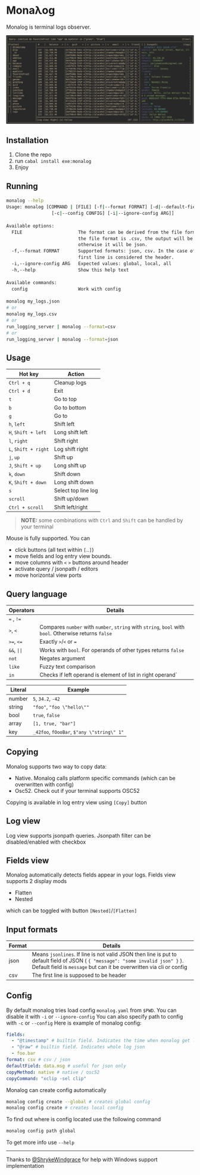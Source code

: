 # Monaλog

Monalog is terminal logs observer.

![Demo](./screenshot.jpg)

## Installation
  1. Clone the repo
  2. run `cabal install exe:monalog`
  3. Enjoy

## Running 
```bash
monalog --help
Usage: monalog [COMMAND | [FILE] [-f|--format FORMAT] [-d|--default-field FIELD]
                 [-c|--config CONFIG] [-i|--ignore-config ARG]]

Available options:
  FILE                     The format can be derived from the file format. If
                           the file format is .csv, the output will be csv,
                           otherwise it will be json.
  -f,--format FORMAT       Supported formats: json, csv. In the case of csv, the
                           first line is considered the header.
  -i,--ignore-config ARG   Expected values: global, local, all
  -h,--help                Show this help text

Available commands:
  config                   Work with config

monalog my_logs.json
# or 
monalog my_logs.csv
# or
run_logging_server | monalog --format=csv 
# or
run_logging_server | monalog --format=json 
```
## Usage
| Hot key              | Action              |
| -------------------- | ------------------- |
| `Ctrl + q`           | Cleanup logs        |
| `Ctrl + d`           | Exit                |
| `t`                  | Go to top           |
| `b`                  | Go to bottom        |
| `g`                  | Go to               |
| `h`, `left`          | Shift left          |
| `H`, `Shift + left`  | Long shift left     |
| `l`, `right`         | Shift right         |
| `L`, `Shift + right` | Log shift right     |
| `j`, `up`            | Shift up            |
| `J`, `Shift + up`    | Long shift up       |
| `k`, `down`          | Shift down          |
| `K`, `Shift + down`  | Long shift down     |
| `s`                  | Select top line log |
| `scroll`             | Shift up/down       |
| `Ctrl + scroll`      | Shift left/right    |

> **NOTE:** some combinations with `Ctrl` and `Shift` can be handled by your terminal

Mouse is fully supported. You can 
  * click buttons (all text within `[`..`]`)
  * move fields and log entry view bounds.
  * move columns with `<` `>` buttons around header
  * activate query / jsonpath / editors
  * move horizontal view ports
 
## Query language
| Operators    | Details                                                                                                |
| ------------ | ------------------------------------------------------------------------------------------------------ |
| `=` , `!=`   |                                                                                                        |
| `>`, `<`     | Compares `number` with `number`, `string` with `string`, `bool` with `bool`. Otherwise returns `false` |
| `>=`, `<=`   | Exactly `>`/`<` or `=`                                                                                 |
| `&&`, `\|\|` | Works with `bool`. For operands of other types returns `false`                                         |
| `not`        | Negates argument                                                                                       |
| `like`       | Fuzzy text comparison                                                                                  |
| `in`         | Checks if left operand is element of list in right operand`                                            |

| Literal | Example                                    |
| ------- | ------------------------------------------ |
| number  | `5`, `34.2`, `-42`                         |
| string  | `"foo"`, `"foo \"hello\""`                 |
| bool    | `true`, `false`                            |
| array   | `[1, true, "bar"]`                         |
| key     | `_42foo`, `fOooBar`, `$"any \"string\" 1"` |

## Copying
Monalog supports two way to copy data:
  * Native. Monalog calls platform specific commands (which can be overwritten with config)
  * Osc52. Check out if your terminal supports OSC52  

Copying is available in log entry view using `[Copy]` button

## Log view
Log view supports jsonpath queries. Jsonpath filter can be disabled/enabled with checkbox

## Fields view
Monalog automatically detects fields appear in your logs.
Fields view supports 2 display mods
  * Flatten
  * Nested 
   
which can be toggled with button `[Nested]`/`[Flatten]`

## Input formats
| Format | Details                                                                                                                                                                                                 |
| ------ | ------------------------------------------------------------------------------------------------------------------------------------------------------------------------------------------------------- |
| json   | Means `jsonlines`. If line is not valid JSON then line is put to default field of JSON ( `{ "message": "some invalid json" }` ). Default field is `message` but can it be overwritten via cli or config |
| csv    | The first line is supposed to be header                                                                                                                                                                 |


## Config
By default monalog tries load config `monalog.yaml` from `$PWD`. You can disable it with `-i` or `--ignore-config`
You can also specify path to config with `-c` or `--config`
Here is example of monalog config:
```yaml
fields:
  - "@timestamp" # builtin field. Indicates the time when monalog get log line
  - "@raw" # builtin field. Indicates whole log json
  - foo.bar 
format: csv # csv / json
defaultField: data.msg # useful for json only 
copyMethod: native # native / osc52
copyCommand: "xclip -sel clip"
```

Monalog can create config automatically
```bash
monalog config create --global # creates global config
monalog config create # creates local config
```

To find out where is config located use the following command
```bash
monalog config path global
```

To get more info use `--help`

---
Thanks to [@ShrykeWindgrace](https://github.com/ShrykeWindgrace) for help with Windows support implementation